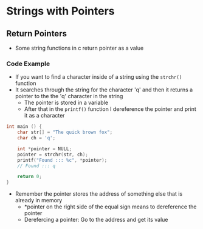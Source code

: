 # Strings with Pointers

## Return Pointers

- Some string functions in c return pointer as a value

### Code Example

- If you want to find a character inside of a string using the `strchr()` function
- It searches through the string for the character 'q' and then it returns a pointer to the the 'q' character in the string
  - The pointer is stored in a variable
  - After that in the `printf()` function I dereference the pointer and print it as a character

```c
int main () {
    char str[] = "The quick brown fox";
    char ch = 'q';

    int *pointer = NULL;
    pointer = strchr(str, ch);
    printf("Found ::: %c", *pointer);
    // Found ::: q

    return 0;
}
```

- Remember the pointer stores the address of something else that is already in memory
  - \*pointer on the right side of the equal sign means to dereference the pointer
  - Derefercing a pointer: Go to the address and get its value
